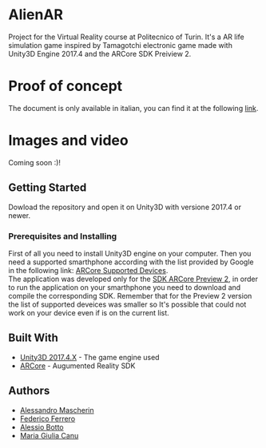 # AlienAR

Project for the Virtual Reality course at Politecnico of Turin. It's a AR life simulation game inspired by Tamagotchi electronic game made with Unity3D Engine 2017.4 and the ARCore SDK Preiview 2. 

# Proof of concept

The document is only available in italian, you can find it at the following [link](AlienAR_GameDocuments.pdf). 

# Images and video

Coming soon :)!

## Getting Started

Dowload the repository and open it on Unity3D with versione 2017.4 or newer.

### Prerequisites and Installing

First of all you need to install Unity3D engine on your computer. Then you need a supported smarthphone according with the list provided by Google in the following link: [ARCore Supported Devices](https://developers.google.com/ar/discover/supported-devices).  
The application was developed only for the [SDK ARCore Preview 2](https://github.com/google-ar/arcore-android-sdk/releases/tag/sdk-preview2), in order to run the application on your smarthphone you need to download and compile the corresponding SDK.
Remember that for the Preview 2 version the list of supported deveices was smaller so It's possible that could not work on your device even if is on the current list.

## Built With

* [Unity3D 2017.4.X](https://unity3d.com/get-unity/download/archive) - The game engine used
* [ARCore](https://developers.google.com/ar/) - Augumented Reality SDK 

## Authors

* [Alessandro Mascherin](https://github.com/AMascherin/)
* [Federico Ferrero](https://github.com/FedericoFerrero)
* [Alessio Botto](https://github.com/AlessiaB8)
* [Maria Giulia Canu](https://github.com/GiMoody/)

